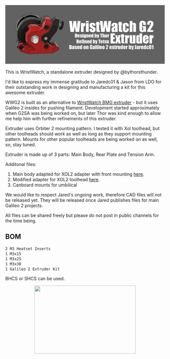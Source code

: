 ![Extruder](images/hlavicka2.png)

This is WristWatch, a standalone extruder designed by @bythorsthunder.

I'd like to express my immense gratitude to Jaredc01 & Jason from LDO for their outstanding work in designing and manufacturing a kit for this awesome extruder.

WWG2 is built as an alternative to [WristWatch BMG extruder](https://github.com/bythorsthunder/Voron_Mods/tree/main/Wristwatch_Extruder_BMG) - but it uses Galileo 2 insides for pushing filament. Development started approximately when G2SA was being worked on, but later Thor was kind enough to allow me help him with further refinements of this extruder. 

Extruder uses Orbiter 2 mounting pattern. I tested it with Xol toolhead, but other toolheads should work as well as long as they support mounting pattern. Mounts for other popular toolheads are being worked on as well, so, stay tuned.

Extruder is made up of 3 parts:  Main Body, Rear Plate and Tension Arm.

Additonal files:
1. Main body adapted for XOL2 adapter with front mounting [here](STLs/XOL2/Front_Body_XOL2.stl).
2. Modified adapter for XOL2 toolhead [here](STLs/XOL2/XOL2_WWG2_adapter.stl).
3. Canboard mounts for umbilical

We would like to respect Jared's ongoing work, therefore CAD files will not be released yet. They will be released once Jared publishes files for main Galileo 2 projects.

All files can be shared freely but please do not post in public channels for the time being.

## BOM
```
2 M3 Heatset Inserts
1 M3x15
1 M3x25
1 M3x30
1 Galileo 2 Extruder Kit
```
BHCS or SHCS can be used.

<p align="center">
  <img width="320" height="214" src="./images/g2gears.gif" />
</p>
